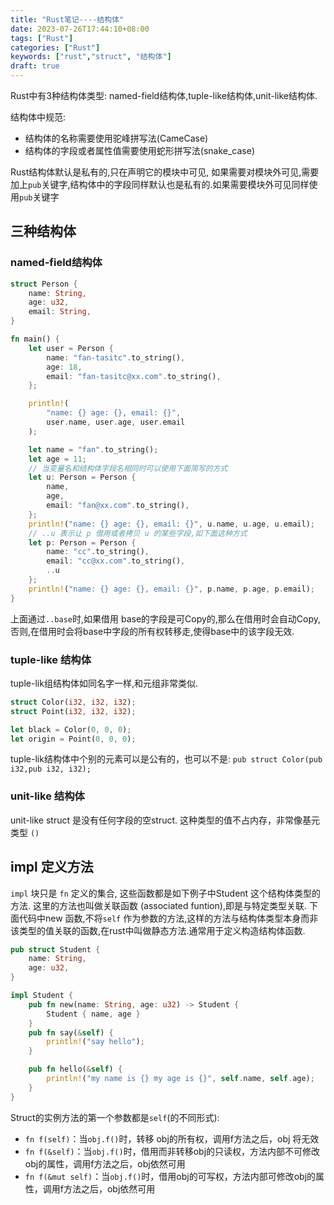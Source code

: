 ```yaml
---
title: "Rust笔记----结构体"
date: 2023-07-26T17:44:10+08:00
tags: ["Rust"]
categories: ["Rust"]
keywords: ["rust","struct", "结构体"]
draft: true
---
```


Rust中有3种结构体类型: named-field结构体,tuple-like结构体,unit-like结构体.

结构体中规范:

- 结构体的名称需要使用驼峰拼写法(CameCase)
- 结构体的字段或者属性值需要使用蛇形拼写法(snake_case)

Rust结构体默认是私有的,只在声明它的模块中可见, 如果需要对模块外可见,需要加上`pub`关键字,结构体中的字段同样默认也是私有的.如果需要模块外可见同样使用`pub`关键字

## 三种结构体

### named-field结构体

```rust
struct Person {
    name: String,
    age: u32,
    email: String,
}

fn main() {
    let user = Person {
        name: "fan-tasitc".to_string(),
        age: 18,
        email: "fan-tasitc@xx.com".to_string(),
    };

    println!(
        "name: {} age: {}, email: {}",
        user.name, user.age, user.email
    );

    let name = "fan".to_string();
    let age = 11;
    // 当变量名和结构体字段名相同时可以使用下面简写的方式
    let u: Person = Person {
        name,
        age,
        email: "fan@xx.com".to_string(),
    };
    println!("name: {} age: {}, email: {}", u.name, u.age, u.email);
    // ..u 表示让 p 借用或者拷贝 u 的某些字段,如下面这种方式
    let p: Person = Person {
        name: "cc".to_string(),
        email: "cc@xx.com".to_string(),
        ..u
    };
    println!("name: {} age: {}, email: {}", p.name, p.age, p.email);
}
```

上面通过`..base`时,如果借用 base的字段是可Copy的,那么在借用时会自动Copy,否则,在借用时会将base中字段的所有权转移走,使得base中的该字段无效.

### tuple-like 结构体

tuple-lik组结构体如同名字一样,和元组非常类似.

```rust
struct Color(i32, i32, i32); 
struct Point(i32, i32, i32); 

let black = Color(0, 0, 0); 
let origin = Point(0, 0, 0);
```

tuple-lik结构体中个别的元素可以是公有的，也可以不是: `pub struct Color(pub i32,pub i32, i32);`

### unit-like 结构体

unit-like struct 是没有任何字段的空struct.
这种类型的值不占内存，非常像基元类型 `()`

## impl 定义方法

`impl` 块只是 `fn` 定义的集合, 这些函数都是如下例子中Student 这个结构体类型的方法.
这里的方法也叫做关联函数 (associated funtion),即是与特定类型关联.
下面代码中new 函数,不将`self` 作为参数的方法,这样的方法与结构体类型本身而非该类型的值关联的函数,在rust中叫做静态方法.通常用于定义构造结构体函数.

```rust
pub struct Student {
    name: String,
    age: u32,
}

impl Student {
    pub fn new(name: String, age: u32) -> Student {
        Student { name, age }
    }
    pub fn say(&self) {
        println!("say hello");
    }

    pub fn hello(&self) {
        println!("my name is {} my age is {}", self.name, self.age);
    }
}
```

Struct的实例方法的第一个参数都是`self`(的不同形式):

- `fn f(self)`：当`obj.f()`时，转移 obj的所有权，调用f方法之后，obj 将无效
- `fn f(&self)`：当`obj.f()`时，借用而非转移obj的只读权，方法内部不可修改obj的属性，调用f方法之后，obj依然可用
- `fn f(&mut self)`：当`obj.f()`时，借用obj的可写权，方法内部可修改obj的属性，调用f方法之后，obj依然可用
